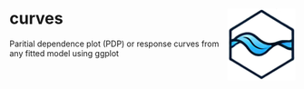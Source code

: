 # curves <img src="man/figures/logo.png" align="right" width="120"/>
Paritial dependence plot (PDP) or response curves from any fitted model using ggplot
